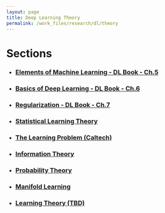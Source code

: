 ```yaml
---
layout: page
title: Deep Learning Theory
permalink: /work_files/research/dl/theory
---
```


# Sections

* ### [Elements of Machine Learning - DL Book - Ch.5](/work_files/research/dl/theory/dl_book_pt1)

* ### [Basics of Deep Learning - DL Book - Ch.6](/work_files/research/dl/theory/dl_book_pt2)

* ### [Regularization - DL Book - Ch.7](/work_files/research/dl/theory/dl_book_regularization)

* ### [Statistical Learning Theory](/work_files/research/dl/theory/stat_lern_thry)

* ### [The Learning Problem (Caltech)](/work_files/research/dl/theory/lern_prob)

* ### [Information Theory](/work_files/research/dl/theory/infothry)

* ### [Probability Theory](/work_files/research/dl/theory/probability)

* ### [Manifold Learning](/work_files/research/dl/theory/manifold_learning)

* ### [Learning Theory (TBD)](/work_files/research/dl/theory/learning_theory)